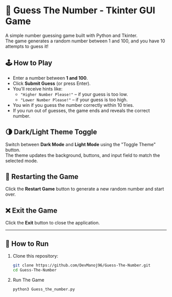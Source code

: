 # 🎯 Guess The Number - Tkinter GUI Game

A simple number guessing game built with Python and Tkinter.  
The game generates a random number between 1 and 100, and you have 10 attempts to guess it!

## 🕹️ How to Play

- Enter a number between **1 and 100**.
- Click **Submit Guess** (or press Enter).
- You'll receive hints like:
  - `"Higher Number Please!"` – if your guess is too low.
  - `"Lower Number Please!"` – if your guess is too high.
- You win if you guess the number correctly within 10 tries.
- If you run out of guesses, the game ends and reveals the correct number.

## 🌗 Dark/Light Theme Toggle

Switch between **Dark Mode** and **Light Mode** using the "Toggle Theme" button.  
The theme updates the background, buttons, and input field to match the selected mode.

## 🔁 Restarting the Game

Click the **Restart Game** button to generate a new random number and start over.

## ❌ Exit the Game

Click the **Exit** button to close the application.

---

## 🚀 How to Run

1. Clone this repository:
   ```bash
   git clone https://github.com/DevManoj96/Guess-The-Number.git
   cd Guess-The-Number

2. Run The Game
   ```bash
   python3 Guess_the_number.py

